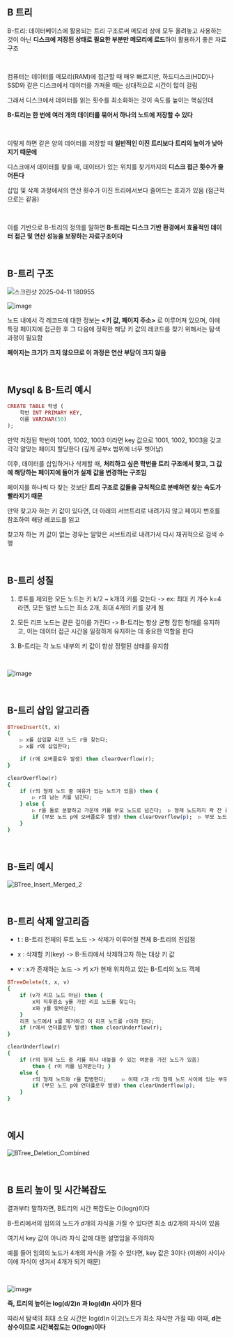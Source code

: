 ## B 트리 

B-트리: 데이터베이스에 활용되는 트리 구조로써 메모리 상에 모두 올려놓고 사용하는 것이 아닌 **디스크에 저장된 상태로 필요한 부분만 메모리에 로드**하여 활용하기 좋은 자료구조

<br/>

컴퓨터는 데이터를 메모리(RAM)에 접근할 때 매우 빠르지만, 하드디스크(HDD)나 SSD와 같은 디스크에서 데이터를 가져올 때는 상대적으로 시간이 많이 걸림

그래서 디스크에서 데이터를 읽는 횟수를 최소화하는 것이 속도를 높이는 핵심인데 

**B-트리는 한 번에 여러 개의 데이터를 묶어서 하나의 노드에 저장할 수 있다**

<br>

이렇게 하면 같은 양의 데이터를 저장할 때 **일반적인 이진 트리보다 트리의 높이가 낮아지기 때문에**

디스크에서 데이터를 찾을 때, 데이터가 있는 위치를 찾기까지의 **디스크 접근 횟수가 줄어든다**

삽입 및 삭제 과정에서의 연산 횟수가 이진 트리에서보다 줄어드는 효과가 있음 (점근적으로는 같음)

<br/>

이를 기반으로 B-트리의 정의를 말하면 **B-트리는 디스크 기반 환경에서 효율적인 데이터 접근 및 연산 성능을 보장하는 자료구조이다**

<br/>

## B-트리 구조 

![스크린샷 2025-04-11 180955](https://github.com/user-attachments/assets/b1742b77-907c-4d32-afaf-02e7a6ad52f5)

![image](https://github.com/user-attachments/assets/8417546c-d4d3-4e38-a2d4-76457f397647)

노드 내에서 각 레코드에 대한 정보는 **<키 값, 페이지 주소>** 로 이루어져 있으며, 이에 특정 페이지에 접근한 후 그 다음에 정확한 해당 키 값의 레코드를 찾기 위해서는 탐색 과정이 필요함

**페이지는 크기가 크지 않으므로 이 과정은 연산 부담이 크지 않음**

<br/>

## Mysql & B-트리 예시

```ruby
CREATE TABLE 학생 (
    학번 INT PRIMARY KEY,
    이름 VARCHAR(50)
);
```

만약 저정된 학번이 1001, 1002, 1003 이라면 key 값으로 1001, 1002, 1003을 갖고 각각 알맞는 페이지 할당한다 (깊게 공부x 범위에 너무 벗어남)

이후, 데이터를 삽입하거나 삭제할 때, **처리하고 싶은 학번을 트리 구조에서 찾고, 그 값에 해당하는 페이지에 들어가 실제 값을 변경하는 구조임**

페이지를 하나씩 다 찾는 것보단 **트리 구조로 값들을 규칙적으로 분배하면 찾는 속도가 빨라지기 때문**

만약 찾고자 하는 키 값이 있다면, 더 아래의 서브트리로 내려가지 않고 페이지 번호를 참조하여 해당 레코드를 읽고

찾고자 하는 키 값이 없는 경우는 알맞은 서브트리로 내려가서 다시 재귀적으로 검색 수행

<br/>

## B-트리 성질

1. 루트를 제외한 모든 노드는 키 k/2 ~ k개의 키를 갖는다 -> ex: 최대 키 개수 k=4라면, 모든 일반 노드는 최소 2개, 최대 4개의 키를 갖게 됨

2. 모든 리프 노드는 같은 깊이를 가진다 -> B-트리는 항상 균형 잡힌 형태를 유지하고, 이는 데이터 접근 시간을 일정하게 유지하는 데 중요한 역할을 한다

3. B-트리는 각 노드 내부의 키 값이 항상 정렬된 상태를 유지함

<br/>

![image](https://github.com/user-attachments/assets/bc210641-8648-4031-bdeb-3b98f8b02780)

<br/>

## B-트리 삽입 알고리즘 

```ruby
BTreeInsert(t, x)
{
    ▷ x를 삽입할 리프 노드 r을 찾는다;
    ▷ x를 r에 삽입한다;

    if (r에 오버플로우 발생) then clearOverflow(r);
}

clearOverflow(r)
{
    if (r의 형제 노드 중 여유가 있는 노드가 있음) then {
        ▷ r의 남는 키를 넘긴다;
    } else {
        ▷ r을 둘로 분할하고 가운데 키를 부모 노드로 넘긴다;  ▷ 형제 노드까지 꽉 찬 경우
        if (부모 노드 p에 오버플로우 발생) then clearOverflow(p);  ▷ 부모 노드까지 꽉 찬 경우 -> 재귀적으로 처리 
    }
}
```

<br/>

## B-트리 예시 

![BTree_Insert_Merged_2](https://github.com/user-attachments/assets/03f8ac7d-b1e8-4b14-ac65-cc7f5af55d17)

<br/>

## B-트리 삭제 알고리즘 

- t : B-트리 전체의 루트 노드 -> 삭제가 이루어질 전체 B-트리의 진입점

- x  : 삭제할 키(key) -> B-트리에서 삭제하고자 하는 대상 키 값

- v : x가 존재하는 노드 -> 키 x가 현재 위치하고 있는 B-트리의 노드 객체

```ruby
BTreeDelete(t, x, v)
{
    if (v가 리프 노드 아님) then {
        x의 직후원소 y를 가진 리프 노드를 찾는다;
        x와 y를 맞바꾼다;
    }
    리프 노드에서 x를 제거하고 이 리프 노드를 r이라 한다;
    if (r에서 언더플로우 발생) then clearUnderflow(r);
}

clearUnderflow(r)
{
    if (r의 형제 노드 중 키를 하나 내놓을 수 있는 여분을 가진 노드가 있음)
        then { r이 키를 넘겨받는다; }
    else {
        r의 형제 노드와 r을 합병한다;     ▷ 이때 r과 r의 형제 노드 사이에 있는 부모 노드의 값도 같이 합병함
        if (부모 노드 p에 언더플로우 발생) then clearUnderflow(p);
    }
}
```

<br/>

## 예시 

![BTree_Deletion_Combined](https://github.com/user-attachments/assets/c563370e-f4a8-4bc5-b6ba-68bfb72657e5)

<br/>

## B 트리 높이 및 시간복잡도 

결과부터 말하자면, B트리의 시간 복잡도는 O(logn)이다 

B-트리에서의 임의의 노드가 𝑑개의 자식을 가질 수 있다면 최소 d/2개의 자식이 있음

여기서 key 값이 아니라 자식 값에 대한 설명임을 주의하자 

예를 들어 임의의 노드가 4개의 자식을 가질 수 있다면, key 값은 3이다 (이래야 사이사이에 자식이 생겨서 4개가 되기 때문)

<br/>

![image](https://github.com/user-attachments/assets/d21dfd33-9fac-4e47-8437-7c567b019731)

**즉, 트리의 높이는 log(d/2)n 과 log(d)n 사이가 된다**

따라서 탐색의 최대 소요 시간은 log(d)n 이고(노드가 최소 자식만 가질 때) 이때, **d는 상수이므로 시간복잡도는 O(logn)이다**































































